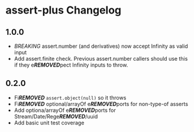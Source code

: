 # assert-plus Changelog

## 1.0.0

- *BREAKING* assert.number (and derivatives) now accept Infinity as valid input
- Add assert.finite check.  Previous assert.number callers should use this if
  they e***REMOVED***pect Infinity inputs to throw.

## 0.2.0

- Fi***REMOVED*** `assert.object(null)` so it throws
- Fi***REMOVED*** optional/arrayOf e***REMOVED***ports for non-type-of asserts
- Add optiona/arrayOf e***REMOVED***ports for Stream/Date/Rege***REMOVED***/uuid
- Add basic unit test coverage
